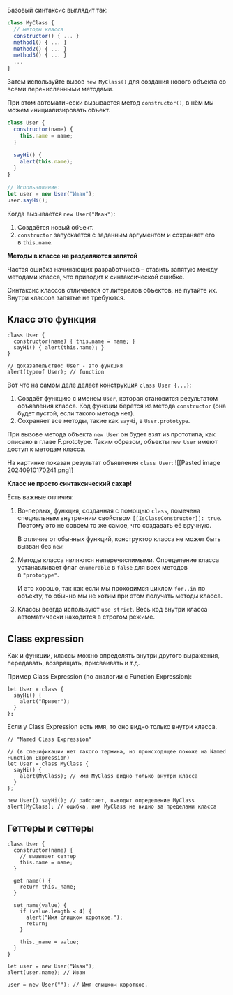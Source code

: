 Базовый синтаксис выглядит так:
```js
class MyClass {
  // методы класса
  constructor() { ... }
  method1() { ... }
  method2() { ... }
  method3() { ... }
  ...
}
```

Затем используйте вызов `new MyClass()` для создания нового объекта со всеми перечисленными методами.

При этом автоматически вызывается метод `constructor()`, в нём мы можем инициализировать объект.

```js
class User {
  constructor(name) {
    this.name = name;
  }
  
  sayHi() {
    alert(this.name);
  }
}

// Использование:
let user = new User("Иван");
user.sayHi();
```

Когда вызывается `new User("Иван")`:
1. Создаётся новый объект.
2. `constructor` запускается с заданным аргументом и сохраняет его в `this.name`.

__Методы в классе не разделяются запятой__

Частая ошибка начинающих разработчиков – ставить запятую между методами класса, что приводит к синтаксической ошибке.

Синтаксис классов отличается от литералов объектов, не путайте их. Внутри классов запятые не требуются.

## Класс это функция
```JS
class User {
  constructor(name) { this.name = name; }
  sayHi() { alert(this.name); }
}

// доказательство: User - это функция
alert(typeof User); // function
```
Вот что на самом деле делает конструкция `class User {...}`:
1. Создаёт функцию с именем `User`, которая становится результатом объявления класса. Код функции берётся из метода `constructor` (она будет пустой, если такого метода нет).
2. Сохраняет все методы, такие как `sayHi`, в `User.prototype`.

При вызове метода объекта `new User` он будет взят из прототипа, как описано в главе F.prototype. Таким образом, объекты `new User` имеют доступ к методам класса.

На картинке показан результат объявления `class User`:
![[Pasted image 20240910170241.png]]

__Класс не просто синтаксический сахар!__

Есть важные отличия:
1. Во-первых, функция, созданная с помощью `class`, помечена специальным внутренним свойством `[[IsClassConstructor]]: true`. Поэтому это не совсем то же самое, что создавать её вручную.
    
    В отличие от обычных функций, конструктор класса не может быть вызван без `new`:
2. Методы класса являются неперечислимыми. Определение класса устанавливает флаг `enumerable` в `false` для всех методов в `"prototype"`.
    
    И это хорошо, так как если мы проходимся циклом `for..in` по объекту, то обычно мы не хотим при этом получать методы класса.
    
3. Классы всегда используют `use strict`. Весь код внутри класса автоматически находится в строгом режиме.

## Class expression
Как и функции, классы можно определять внутри другого выражения, передавать, возвращать, присваивать и т.д.

Пример Class Expression (по аналогии с Function Expression):
```JS
let User = class {
  sayHi() {
    alert("Привет");
  }
};
```

Если у Class Expression есть имя, то оно видно только внутри класса.
```JS
// "Named Class Expression"

// (в спецификации нет такого термина, но происходящее похоже на Named Function Expression)
let User = class MyClass {
  sayHi() {
    alert(MyClass); // имя MyClass видно только внутри класса
  }
};

new User().sayHi(); // работает, выводит определение MyClass
alert(MyClass); // ошибка, имя MyClass не видно за пределами класса
```

## Геттеры и сеттеры
```JS
class User {
  constructor(name) {
    // вызывает сеттер
    this.name = name;
  }

  get name() {
    return this._name;
  }
  
  set name(value) {
    if (value.length < 4) {
      alert("Имя слишком короткое.");
      return;
    }

    this._name = value;
  }
}

let user = new User("Иван");
alert(user.name); // Иван

user = new User(""); // Имя слишком короткое.
```